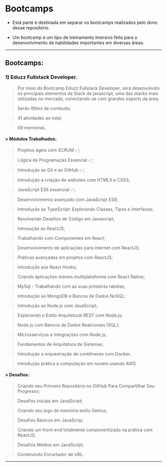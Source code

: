 # Bootcamps

* Está parte é destinada em separar os bootcamps realizados pelo dono desse repositório.

* Um bootcamp é um tipo de treinamento imersivo feito para o desenvolvimento de habilidades importantes em diversas áreas.

--------------------------------------------------------------
## Bootcamps:


### 1) Eduzz Fullstack Developer.

> Por meio do Bootcamp Eduzz Fullstack Developer, será desenvolvido os principais elementos da Stack de javascript, uma das stacks mais utilizadas no mercado, conectando-se com grandes experts da área;

> Serão 95hrs de contéudo;

> 41 atividades ao total;

> 09 mentorias.

#### > Módulos Trabalhados:

> Projetos ágeis com SCRUM ✅;

> Lógica de Programação Essencial ✅;

> Introdução ao Git e ao GitHub ✅;

> Introdução a criação de websites com HTML5 e CSS3;

> JavaScript ES6 essencial ✅;

> Desenvolvimento avançado com JavaScript ES6;

> Introdução ao TypeScript: Explorando Classes, Tipos e Interfaces;

> Resolvendo Desafios de Código em Javascript;

> Introsução ao ReactJS;

> Trabalhando com Componentes em React;

> Desenvolvimento de aplicações para internet com ReactJS;

> Práticas avançadas em projetos com ReactJS;

> Introdução aos React Hooks; 

> Criando aplicações móveis multiplataforma com React Native;

> MySql - Trabalhando com as suas primeiras tabelas;

> Introdução ao MongoDB e Bancos de Dados NoSQL;

> Introdução ao Node.js com JavaScript;

> Explorando o Estilo Arquitetural REST com Node.js;

> Node.js com Bancos de Dados Realcionais (SQL);

> Microsserviços e Integrações com Node.js; 

> Fundamentos de Arquitetura de Sistemas;

> Introdução a orquestração de contêineres com Docker;

> Introdução prática a computação em nuvem usando AWS.  


#### > Desafios:

> Criando seu Primeiro Repositório no GitHub Para Compartilhar Seu Progresso;

> Desafios iniciais em JavaScript;

> Criando seu jogo de memória estilo Genius;

> Desafios Básicos em JavaScrip;

> Criando um front-end totalmente componentizado na prática com ReactJS;

> Desafios Médios em JavaScript;

> Construindo Encurtador de URL.
  
 

--------------------------------------------------------------

